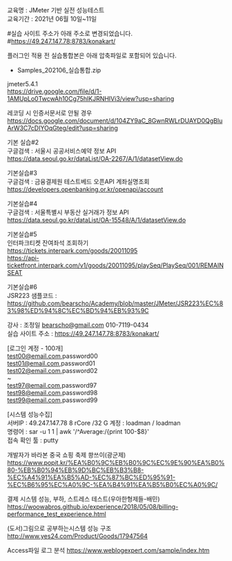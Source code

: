 교육명 : JMeter 기반 실전 성능테스트  
교육기간 : 2021년 06월 10일~11일

#실습 사이트 주소가 아래 주소로 변경되었습니다.  
#https://49.247.147.78:8783/konakart/  
  
  
플러그인 적용 전 실습통합본은 아래 압축파일로 포함되어 있습니다.     
- Samples_202106_실습통합.zip   
   
  
    
jmeter5.4.1  
https://drive.google.com/file/d/1-1AMUpLo0TwcwAh10Cg75hlKJRNHIVi3/view?usp=sharing

레코딩 시 인증서문서로 안될 경우  
https://docs.google.com/document/d/104ZY9aC_8GwnRWLrDUAYD0QgBluArW3C7cDIYOqGteg/edit?usp=sharing
  
  


기본 실습#2  
구글검색 : 서울시 공공서비스예약 정보 API  
https://data.seoul.go.kr/dataList/OA-2267/A/1/datasetView.do  
  
기본실습#3  
구글검색 : 금융결제원 테스트베드 오픈API 계좌실명조회  
https://developers.openbanking.or.kr/openapi/account  
  
기본실습#4   
구글검색 : 서울특별시 부동산 실거래가 정보 API  
https://data.seoul.go.kr/dataList/OA-15548/A/1/datasetView.do  
  
기본실습#5  
인터파크티켓 잔여좌석 조회하기  
https://tickets.interpark.com/goods/20011095   
https://api-ticketfront.interpark.com/v1/goods/20011095/playSeq/PlaySeq/001/REMAINSEAT
  
  
기본실습#6  
JSR223 샘플코드 : https://github.com/bearscho/Academy/blob/master/JMeter/JSR223%EC%83%98%ED%94%8C%EC%BD%94%EB%93%9C  
  
강사 : 조정일 bearscho@gmail.com 010-7119-0434  
실습 사이트 주소 : https://49.247.147.78:8783/konakart/
  
[로그인 계정 - 100개]  
test00@email.com,password00  
test01@email.com,password01  
test02@email.com,password02  
~  
test97@email.com,password97  
test98@email.com,password98  
test99@email.com,password99  
  
[시스템 성능수집]  
서버IP : 49.247.147.78 8 rCore /32 G 계정 : loadman / loadman  
명령어 : sar -u 1 1 | awk '/^Average:/{print 100-$8}'  
접속 확인 툴 : putty  




개발자가 바라본 중국 쇼핑 축제 쐉쓰이(광군제)  
https://www.popit.kr/%EA%B0%9C%EB%B0%9C%EC%9E%90%EA%B0%80-%EB%B0%94%EB%9D%BC%EB%B3%B8-%EC%A4%91%EA%B5%AD-%EC%87%BC%ED%95%91-%EC%B6%95%EC%A0%9C-%EA%B4%91%EA%B5%B0%EC%A0%9C/
 
결제 시스템 성능, 부하, 스트레스 테스트(우아한형제들-배민)
https://woowabros.github.io/experience/2018/05/08/billing-performance_test_experience.html
  
(도서)그림으로 공부하는시스템 성능 구조   
http://www.yes24.com/Product/Goods/17947564  
  
Access파일 로그 분석
https://www.weblogexpert.com/sample/index.htm
